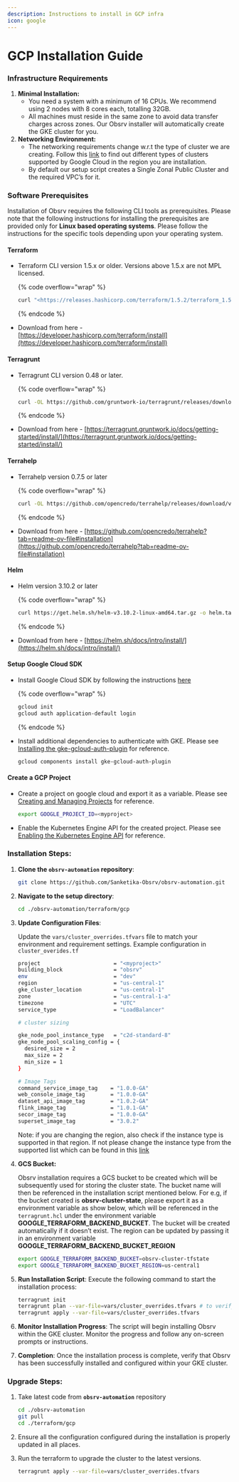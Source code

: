 ```yaml
---
description: Instructions to install in GCP infra
icon: google
---
```


# GCP Installation Guide

### Infrastructure Requirements

1. **Minimal Installation:**
   * You need a system with a minimum of 16 CPUs. We recommend using 2 nodes with 8 cores each, totalling 32GB.
   * All machines must reside in the same zone to avoid data transfer charges across zones. Our Obsrv installer will automatically create the GKE cluster for you.
2. **Networking Environment:**
   * The networking requirements change w.r.t the type of cluster we are creating. Follow this [link](https://cloud.google.com/kubernetes-engine/docs/concepts/types-of-clusters#availability) to find out different types of clusters supported by Google Cloud in the region you are installation.
   * By default our setup script creates a Single Zonal Public Cluster and the required VPC’s for it.

### Software Prerequisites

Installation of Obsrv requires the following CLI tools as prerequisites. Please note that the following instructions for installing the prerequisites are provided only for **Linux based operating systems**. Please follow the instructions for the specific tools depending upon your operating system.

#### Terraform

*   Terraform CLI version 1.5.x or older. Versions above 1.5.x are not MPL licensed.

    {% code overflow="wrap" %}
    ```bash
    curl "<https://releases.hashicorp.com/terraform/1.5.2/terraform_1.5.2_linux_amd64.zip>" -o "terraform.zip" && unzip terraform.zip && sudo mv terraform /usr/local/bin/ && rm terraform.zip
    ```
    {% endcode %}
* Download from here - [https://developer.hashicorp.com/terraform/install](https://developer.hashicorp.com/terraform/install)

#### Terragrunt

*   Terragrunt CLI version 0.48 or later.

    {% code overflow="wrap" %}
    ```bash
    curl -OL https://github.com/gruntwork-io/terragrunt/releases/download/v0.49.0/terragrunt_linux_amd64 && sudo mv terragrunt_linux_amd64 /usr/local/bin/terragrunt && sudo chmod +x /usr/local/bin/terragrunt
    ```
    {% endcode %}
* Download from here - [https://terragrunt.gruntwork.io/docs/getting-started/install/](https://terragrunt.gruntwork.io/docs/getting-started/install/)

#### Terrahelp

*   Terrahelp version 0.7.5 or later

    {% code overflow="wrap" %}
    ```bash
    curl -OL https://github.com/opencredo/terrahelp/releases/download/v0.7.5/terrahelp_0.7.5_linux_386.tar.gz && tar -xzf terrahelp_0.7.5_linux_386.tar.gz && sudo mv terrahelp /usr/local/bin/terrahelp && sudo chmod +x /usr/local/bin/terrahelp
    ```
    {% endcode %}
* Download from here - [https://github.com/opencredo/terrahelp?tab=readme-ov-file#installation](https://github.com/opencredo/terrahelp?tab=readme-ov-file#installation)

#### Helm

*   Helm version 3.10.2 or later

    {% code overflow="wrap" %}
    ```bash
    curl https://get.helm.sh/helm-v3.10.2-linux-amd64.tar.gz -o helm.tar.gz && tar -zxvf helm.tar.gz && sudo mv linux-amd64/helm /usr/local/bin/
    ```
    {% endcode %}
* Download from here - [https://helm.sh/docs/intro/install/](https://helm.sh/docs/intro/install/)

#### Setup Google Cloud SDK

*   Install Google Cloud SDK by following the instructions [here](https://cloud.google.com/sdk/docs/install)

    {% code overflow="wrap" %}
    ```bash
    gcloud init
    gcloud auth application-default login
    ```
    {% endcode %}
*   Install additional dependencies to authenticate with GKE. Please see [Installing the gke-gcloud-auth-plugin](https://cloud.google.com/kubernetes-engine/docs/how-to/cluster-access-for-kubectl) for reference.

    ```bash
    gcloud components install gke-gcloud-auth-plugin
    ```

#### Create a GCP Project

*   Create a project on google cloud and export it as a variable. Please see [Creating and Managing Projects](https://cloud.google.com/resource-manager/docs/creating-managing-projects) for reference.

    ```bash
    export GOOGLE_PROJECT_ID=<myproject>
    ```
* Enable the Kubernetes Engine API for the created project. Please see [Enabling the Kubernetes Engine API](https://cloud.google.com/kubernetes-engine/docs/how-to/creating-a-zonal-cluster#enable-api) for reference.

### Installation Steps:

1.  **Clone the `obsrv-automation` repository**:

    ```bash
    git clone https://github.com/Sanketika-Obsrv/obsrv-automation.git
    ```
2.  **Navigate to the setup directory**:

    ```bash
    cd ./obsrv-automation/terraform/gcp
    ```
3.  **Update Configuration Files**:

    Update the `vars/cluster_overrides.tfvars` file to match your environment and requirement settings. Example configuration in `cluster_overides.tf`

    ```bash
    project                       = "<myproject>"
    building_block                = "obsrv"
    env                           = "dev"
    region                        = "us-central-1"
    gke_cluster_location          = "us-central-1"
    zone                          = "us-central-1-a"
    timezone                      = "UTC"
    service_type                  = "LoadBalancer"

    # cluster sizing

    gke_node_pool_instance_type   = "c2d-standard-8"
    gke_node_pool_scaling_config = {
      desired_size = 2
      max_size = 2
      min_size = 1
    }

    # Image Tags
    command_service_image_tag    = "1.0.0-GA"
    web_console_image_tag        = "1.0.0-GA"
    dataset_api_image_tag        = "1.0.2-GA"
    flink_image_tag              = "1.0.1-GA"
    secor_image_tag              = "1.0.0-GA"
    superset_image_tag           = "3.0.2"
    ```

    Note: if you are changing the region, also check if the instance type is supported in that region. If not please change the instance type from the supported list which can be found in this [link](https://cloud.google.com/compute/docs/regions-zones#available)
4.  **GCS Bucket:**

    Obsrv installation requires a GCS bucket to be created which will be subsequently used for storing the cluster state. The bucket name will then be referenced in the installation script mentioned below. For e.g, if the bucket created is **obsrv-cluster-state**, please export it as a environment variable as show below, which will be referenced in the `terragrunt.hcl` under the environment variable **GOOGLE\_TERRAFORM\_BACKEND\_BUCKET**. The bucket will be created automatically if it doesn’t exist. The region can be updated by passing it in an environment variable **GOOGLE\_TERRAFORM\_BACKEND\_BUCKET\_REGION**

    ```bash
    export GOOGLE_TERRAFORM_BACKEND_BUCKET=obsrv-cluster-tfstate
    export GOOGLE_TERRAFORM_BACKEND_BUCKET_REGION=us-central1
    ```
5.  **Run Installation Script**: Execute the following command to start the installation process:

    ```bash
    terragrunt init
    terragrunt plan --var-file=vars/cluster_overrides.tfvars # to verify if everything is in order
    terragrunt apply --var-file=vars/cluster_overrides.tfvars
    ```
6. **Monitor Installation Progress**: The script will begin installing Obsrv within the GKE cluster. Monitor the progress and follow any on-screen prompts or instructions.
7. **Completion**: Once the installation process is complete, verify that Obsrv has been successfully installed and configured within your GKE cluster.

### Upgrade Steps:

1.  Take latest code from **`obsrv-automation`** repository

    ```bash
    cd ./obsrv-automation
    git pull
    cd ./terraform/gcp
    ```
2. Ensure all the configuration configured during the installation is properly updated in all places.
3.  Run the terraform to upgrade the cluster to the latest versions.

    ```bash
    terragrunt apply --var-file=vars/cluster_overrides.tfvars
    ```
